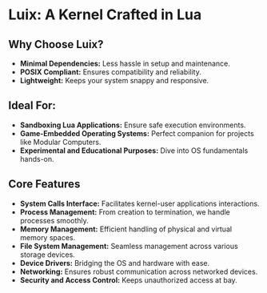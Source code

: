 # Luix: A Kernel Crafted in Lua

## Why Choose Luix?
- **Minimal Dependencies:** Less hassle in setup and maintenance.
- **POSIX Compliant:** Ensures compatibility and reliability.
- **Lightweight:** Keeps your system snappy and responsive.

## Ideal For:
- **Sandboxing Lua Applications:** Ensure safe execution environments.
- **Game-Embedded Operating Systems:** Perfect companion for projects like Modular Computers.
- **Experimental and Educational Purposes:** Dive into OS fundamentals hands-on.

## Core Features
- **System Calls Interface:** Facilitates kernel-user applications interactions.
- **Process Management:** From creation to termination, we handle processes smoothly.
- **Memory Management:** Efficient handling of physical and virtual memory spaces.
- **File System Management:** Seamless management across various storage devices.
- **Device Drivers:** Bridging the OS and hardware with ease.
- **Networking:** Ensures robust communication across networked devices.
- **Security and Access Control:** Keeps unauthorized access at bay.
